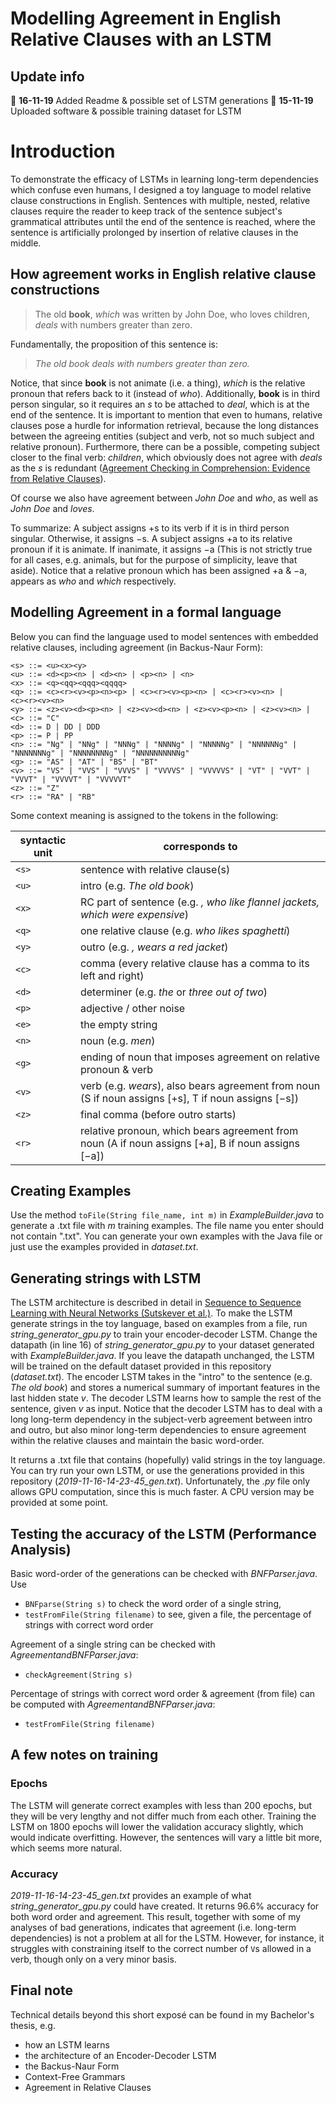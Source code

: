 # Modelling Agreement in English Relative Clauses with an LSTM

## Update info

:triangular_flag_on_post: **16-11-19** Added Readme & possible set of LSTM generations
:triangular_flag_on_post: **15-11-19** Uploaded software & possible training dataset for LSTM

# Introduction
To demonstrate the efficacy of LSTMs in learning long-term dependencies which confuse even humans, I designed a toy language to model relative clause constructions in English. Sentences with multiple, nested, relative clauses require the reader to keep track of the sentence subject's grammatical attributes until the end of the sentence is reached, where the sentence is artificially prolonged by insertion of relative clauses in the middle. 


## How agreement works in English relative clause constructions 
> The old **book**, *which* was written by John Doe, who loves children, *deals* with numbers greater than zero.

Fundamentally, the proposition of this sentence is:

>*The old book deals with numbers greater than zero.*

Notice, that since **book** is not animate (i.e. a thing), *which* is the relative pronoun that refers back to it (instead of *who*). Additionally, **book** is in third person singular, so it requires an *s* to be attached to *deal*, which is at the end of the sentence. 
It is important to mention that even to humans, relative clauses pose a hurdle for information retrieval, because the long distances between the agreeing entities (subject and verb, not so much subject and relative pronoun). Furthermore, there can be a possible, competing subject closer to the final verb: *children*, which obviously does not agree with *deals* as the *s* is redundant ([Agreement Checking in Comprehension: Evidence from Relative Clauses](https://link.springer.com/article/10.1023/A:1005124523808)). 

Of course we also have agreement between *John Doe* and *who*, as well as *John Doe* and *loves*. 

To summarize: 
A subject assigns +s to its verb if it is in third person singular. Otherwise,
it assigns −s.
A subject assigns +a to its relative pronoun if it is animate. If inanimate,
it assigns −a (This is not strictly true for all cases, e.g. animals, but
for the purpose of simplicity, leave that aside). Notice that a relative
pronoun which has been assigned +a & −a, appears as *who* and *which*
respectively.

## Modelling Agreement in a formal language

Below you can find the language used to model sentences with embedded relative clauses, including agreement (in Backus-Naur Form): 
```
<s> ::= <u><x><y>
<u> ::= <d><p><n> | <d><n> | <p><n> | <n>
<x> ::= <q><qq><qqq><qqqq>
<q> ::= <c><r><v><p><n><p> | <c><r><v><p><n> | <c><r><v><n> |
<c><r><v><n>
<y> ::= <z><v><d><p><n> | <z><v><d><n> | <z><v><p><n> | <z><v><n> |
<c> ::= "C"
<d> ::= D | DD | DDD
<p> ::= P | PP
<n> ::= "Ng" | "NNg" | "NNNg" | "NNNNg" | "NNNNNg" | "NNNNNNg" |
"NNNNNNNg" | "NNNNNNNNg" | "NNNNNNNNNNg"
<g> ::= "AS" | "AT" | "BS" | "BT"
<v> ::= "VS" | "VVS" | "VVVS" | "VVVVS" | "VVVVVS" | "VT" | "VVT" |
"VVVT" | "VVVVT" | "VVVVVT"
<z> ::= "Z"
<r> ::= "RA" | "RB"
```
Some context meaning is assigned to the tokens in the following: 

| syntactic unit | corresponds to |
|--------------|--------------|
| `<s>` | sentence with relative clause(s) |
| `<u>` | intro (e.g. *The old book*) |
|`<x>`|RC part of sentence (e.g. *, who like flannel jackets, which were expensive*)|
|`<q>`|one relative clause (e.g. *who likes spaghetti*)|
|`<y>`|outro (e.g. *, wears a red jacket*)|
|`<c>`|comma (every relative clause has a comma to its left and right)|
|`<d>`|determiner (e.g. *the* or *three out of two*)|
|`<p>`|adjective / other noise|
|`<e>`|the empty string|
|`<n>`|noun (e.g. *men*)|
|`<g>`|ending of noun that imposes agreement on relative pronoun & verb|
|`<v>`|verb (e.g. *wears*), also bears agreement from noun (S if noun assigns [+s], T if noun assigns [−s])|
|`<z>`|final comma (before outro starts)|
|`<r>`|relative pronoun, which bears agreement from noun (A if noun assigns [+a], B if noun assigns [−a])|

## Creating Examples
Use the method `toFile(String file_name, int m)` in *ExampleBuilder.java* to generate a .txt file with *m* training examples. The file name you enter should not contain ".txt". 
You can generate your own examples with the Java file or just use the examples provided in *dataset.txt*. 

## Generating strings with LSTM

The LSTM architecture is described in detail in [Sequence to Sequence Learning with Neural Networks (Sutskever et al.)](https://papers.nips.cc/paper/5346-sequence-to-sequence-learning-with-neural-networks.pdf).
To make the LSTM generate strings in the toy language, based on examples from a file, run *string_generator_gpu.py* to train your encoder-decoder LSTM. Change the datapath (in line 16) of *string_generator_gpu.py* to your dataset generated with *ExampleBuilder.java*. If you leave the datapath unchanged, the LSTM will be trained on the default dataset provided in this repository (*dataset.txt*).
The encoder LSTM takes in the "intro" to the sentence (e.g. *The old book*) and stores a numerical summary of important features in the last hidden state *v*. The decoder LSTM learns how to sample the rest of the sentence, given *v* as input.
Notice that the decoder LSTM has to deal with a long long-term dependency in the subject-verb agreement between intro and outro, but also minor long-term dependencies to ensure agreement within the relative clauses and maintain the basic word-order.

It returns a .txt file that contains (hopefully) valid strings in the toy language. 
You can try run your own LSTM, or use the generations provided in this repository (*2019-11-16-14-23-45_gen.txt*).
Unfortunately, the *.py* file only allows GPU computation, since this is much faster. A CPU version may be provided at some point. 

## Testing the accuracy of the LSTM (Performance Analysis)

Basic word-order of the generations can be checked with *BNFParser.java*. Use
* `BNFparse(String s)` to check the word order of a single string, 
* `testFromFile(String filename)` to see, given a file, the percentage of strings with correct word order 

Agreement of a single string can be checked with *AgreementandBNFParser.java*:
* `checkAgreement(String s)`

Percentage of strings with correct word order & agreement (from file) can be computed with *AgreementandBNFParser.java*:
* `testFromFile(String filename)`

## A few notes on training
### Epochs
The LSTM will generate correct examples with less than 200 epochs, but they will be very lengthy and not differ much from each other. 
Training the LSTM on 1800 epochs will lower the validation accuracy slightly, which would indicate overfitting. However, the sentences will vary a little bit more, which seems more natural. 
### Accuracy
*2019-11-16-14-23-45_gen.txt* provides an example of what *string_generator_gpu.py* could have created. It returns 96.6% accuracy for both word order and agreement. 
This result, together with some of my analyses of bad generations, indicates that agreement (i.e. long-term dependencies) is not a problem at all for the LSTM. However, for instance, it struggles with constraining itself to the correct number of `V`s allowed in a verb, though only on a very minor basis. 

## Final note
Technical details beyond this short exposé can be found in my Bachelor's thesis, e.g.
* how an LSTM learns
* the architecture of an Encoder-Decoder LSTM
* the Backus-Naur Form
* Context-Free Grammars
* Agreement in Relative Clauses
